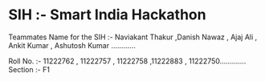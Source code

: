 # SIH :- Smart India Hackathon 
 Teammates Name for the SIH :- Naviakant Thakur ,Danish Nawaz , Ajaj Ali , Ankit Kumar , Ashutosh Kumar ............
 
 Roll No. :- 11222762 , 11222757 , 11222758 ,11222883 , 11222750.............
 Section :- F1
